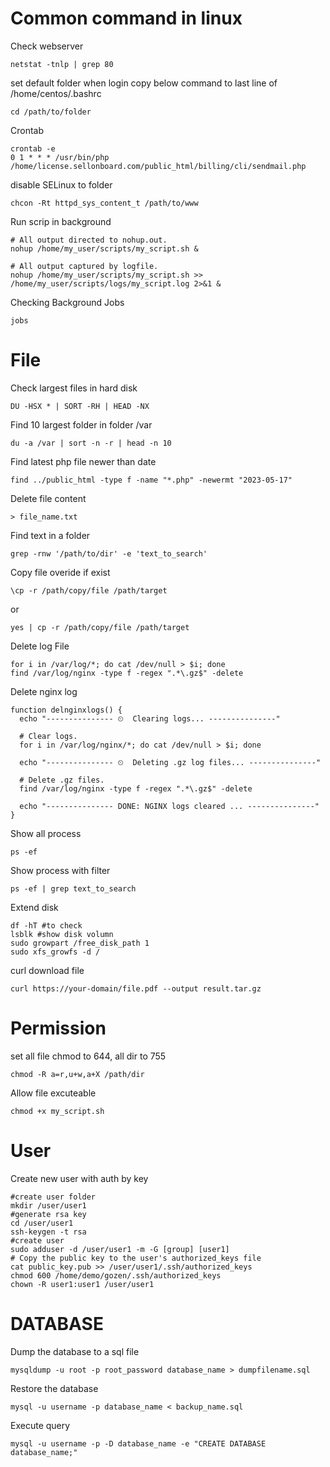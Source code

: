 # Common command in linux

Check webserver
```
netstat -tnlp | grep 80
```
set default folder when login
copy below command to last line of /home/centos/.bashrc
```
cd /path/to/folder
```
Crontab
```
crontab -e
0 1 * * * /usr/bin/php /home/license.sellonboard.com/public_html/billing/cli/sendmail.php
```
disable SELinux to folder
```
chcon -Rt httpd_sys_content_t /path/to/www
```
Run scrip in background
```
# All output directed to nohup.out.
nohup /home/my_user/scripts/my_script.sh &

# All output captured by logfile.
nohup /home/my_user/scripts/my_script.sh >> /home/my_user/scripts/logs/my_script.log 2>&1 &
```
Checking Background Jobs
```
jobs
```
# File
Check largest files in hard disk
```
DU -HSX * | SORT -RH | HEAD -NX
```
Find 10 largest folder in folder /var
```
du -a /var | sort -n -r | head -n 10
```
Find latest php file newer than date
```
find ../public_html -type f -name "*.php" -newermt "2023-05-17"
```
Delete file content
```
> file_name.txt
```
Find text in a folder
```
grep -rnw '/path/to/dir' -e 'text_to_search'
```
Copy file overide if exist
```
\cp -r /path/copy/file /path/target
```
or
```
yes | cp -r /path/copy/file /path/target
```
Delete log File
```
for i in /var/log/*; do cat /dev/null > $i; done
find /var/log/nginx -type f -regex ".*\.gz$" -delete
```
Delete nginx log
```
function delnginxlogs() {
  echo "--------------- ⏲  Clearing logs... ---------------"

  # Clear logs.
  for i in /var/log/nginx/*; do cat /dev/null > $i; done

  echo "--------------- ⏲  Deleting .gz log files... ---------------"

  # Delete .gz files.
  find /var/log/nginx -type f -regex ".*\.gz$" -delete

  echo "--------------- DONE: NGINX logs cleared ... ---------------"
}
```
Show all process
```
ps -ef
```
Show process with filter
```
ps -ef | grep text_to_search
```
Extend disk
```
df -hT #to check
lsblk #show disk volumn
sudo growpart /free_disk_path 1
sudo xfs_growfs -d /
```
curl download file
```
curl https://your-domain/file.pdf --output result.tar.gz
```
# Permission
set all file chmod to 644, all dir to 755
```
chmod -R a=r,u+w,a+X /path/dir
```
Allow file excuteable
```
chmod +x my_script.sh
```
# User
Create new user with auth by key
```
#create user folder
mkdir /user/user1
#generate rsa key
cd /user/user1
ssh-keygen -t rsa
#create user
sudo adduser -d /user/user1 -m -G [group] [user1]
# Copy the public key to the user's authorized_keys file
cat public_key.pub >> /user/user1/.ssh/authorized_keys
chmod 600 /home/demo/gozen/.ssh/authorized_keys
chown -R user1:user1 /user/user1
```

# DATABASE
Dump the database to a sql file
```
mysqldump -u root -p root_password database_name > dumpfilename.sql
```
Restore the database
```
mysql -u username -p database_name < backup_name.sql
```
Execute query
```
mysql -u username -p -D database_name -e "CREATE DATABASE database_name;"
```
